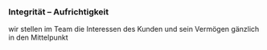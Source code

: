 ### **Integrität – Aufrichtigkeit**

wir stellen im Team die Interessen des Kunden und sein Vermögen gänzlich in den Mittelpunkt